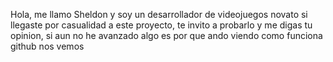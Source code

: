 Hola, me llamo Sheldon y soy un desarrollador de videojuegos novato si llegaste por casualidad a este proyecto, te invito a probarlo y me digas tu opinion, si aun no he avanzado algo es por que ando viendo como funciona github nos vemos
